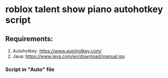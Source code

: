 # roblox talent show piano autohotkey script
## Requirements:

1. Autohotkey: https://www.autohotkey.com/
2. Java: https://www.java.com/en/download/manual.jsp

### Script in "Auto" file
